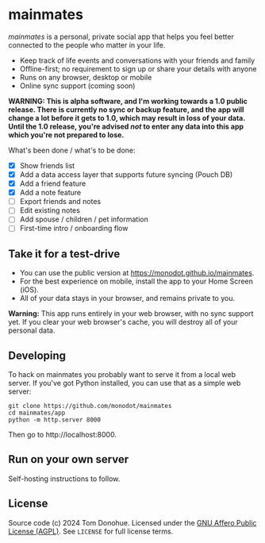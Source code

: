 # mainmates

_mainmates_ is a personal, private social app that helps you feel better connected to the people who matter in your life.

- Keep track of life events and conversations with your friends and family
- Offline-first; no requirement to sign up or share your details with anyone
- Runs on any browser, desktop or mobile
- Online sync support (coming soon)

**WARNING: This is alpha software, and I'm working towards a 1.0 public release. There is currently no sync or backup feature, and the app will change a lot before it gets to 1.0, which may result in loss of your data. Until the 1.0 release, you're advised _not_ to enter any data into this app which you're not prepared to lose.**

What's been done / what's to be done:

- [x] Show friends list
- [x] Add a data access layer that supports future syncing (Pouch DB)
- [x] Add a friend feature
- [x] Add a note feature
- [ ] Export friends and notes
- [ ] Edit existing notes
- [ ] Add spouse / children / pet information
- [ ] First-time intro / onboarding flow

## Take it for a test-drive

- You can use the public version at https://monodot.github.io/mainmates.
- For the best experience on mobile, install the app to your Home Screen (iOS).
- All of your data stays in your browser, and remains private to you.

**Warning:** This app runs entirely in your web browser, with no sync support yet. If you clear your web browser's cache, you will destroy all of your personal data.

## Developing

To hack on mainmates you probably want to serve it from a local web server. If you've got Python installed, you can use that as a simple web server:

```
git clone https://github.com/monodot/mainmates
cd mainmates/app
python -m http.server 8000
```

Then go to http://localhost:8000.

## Run on your own server

Self-hosting instructions to follow.

## License

Source code (c) 2024 Tom Donohue. Licensed under the [GNU Affero Public License (AGPL)][agpl]. See `LICENSE` for full license terms.

[agpl]: https://www.tldrlegal.com/license/gnu-affero-general-public-license-v3-agpl-3-0

